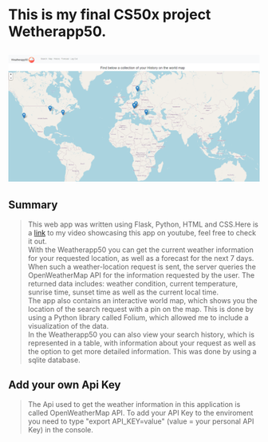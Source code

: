 # This is my final CS50x project Wetherapp50.
## <img src="static/example.PNG">
## Summary
> This web app was written using Flask, Python, HTML and CSS.Here is a <a href="https://www.youtube.com/watch?v=lLSJxZAYVBo&ab_channel=DavidK">link</a> to my video showcasing this app on youtube, feel free to check it out. <br>
With the Weatherapp50 you can get the current weather information for your requested location, as well as a forecast for the next 7 days. When such a weather-location request is sent, the server queries the OpenWeatherMap API for the information requested by the user. The returned data includes: weather condition, current temperature, sunrise time, sunset time as well as the current local time.<br>
The app also contains an interactive world map, which shows you the location of the search request with a pin on the map. This is done by using a Python library called Folium, which allowed me to include a visualization of the data. <br>
In the Weatherapp50 you can also view your search history, which is represented in a table, with information about your request as well as the option to get more detailed information. This was done by using a sqlite database.
## Add your own Api Key
> The Api used to get the weather information in this application is called OpenWeatherMap API. To add your API Key to the enviroment you need to type "export API_KEY=value" (value = your personal API Key) in the console.

